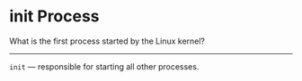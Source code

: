 # init Process

What is the first process started by the Linux kernel?

---

`init` — responsible for starting all other processes.